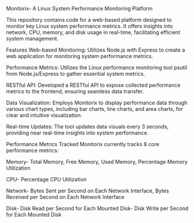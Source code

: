 Monitorix- A Linux System Performance Monitoring Platform

This repository contains code for a web-based platform designed to monitor key Linux system performance metrics. It offers insights into network, CPU, memory, and disk usage in real-time, facilitating efficient system management.

Features
Web-based Monitoring: Utilizes Node.js with Express to create a web application for monitoring system performance metrics.

Performance Metrics: Utilizes the Linux performance monitoring tool psutil from Node.js/Express to gather essential system metrics.

RESTful API: Developed a RESTful API to expose collected performance metrics to the frontend, ensuring seamless data transfer.

Data Visualization: Employs Monitorix to display performance data through various chart types, including bar charts, line charts, and area charts, for clear and intuitive visualization.

Real-time Updates: The tool updates data visuals every 3 seconds, providing near real-time insights into system performance.

Performance Metrics Tracked
Monitorix currently tracks 8 core performance metrics:

Memory-
Total Memory,
Free Memory,
Used Memory,
Percentage Memory Utilization

CPU-
Percentage CPU Utilization

Network-
Bytes Sent per Second on Each Network Interface,
Bytes Received per Second on Each Network Interface

Disk-
Disk Read per Second for Each Mounted Disk-
Disk Write per Second for Each Mounted Disk
